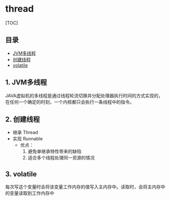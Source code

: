 # thread

[TOC]

## 目录
- [JVM多线程](#1-JVM多线程)
- [创建线程](#2-创建线程)
- [volatile](#3-volatile)

## 1. JVM多线程
JAVA虚拟机的多线程是通过线程轮流切换并分配处理器执行时间的方式实现的，在任何一个确定的时刻，一个内核都只会执行一条线程中的指令。

## 2. 创建线程
- 继承 Thread
- 实现 Runnable
  - 优点：
    1. 避免单继承特性带来的缺陷
    2. 适合多个线程处理同一资源的情况
   
## 3. volatile
每次写这个变量时会将该变量工作内存的值写入主内存中。读取时，会将主内存中的变量读取到工作内存中